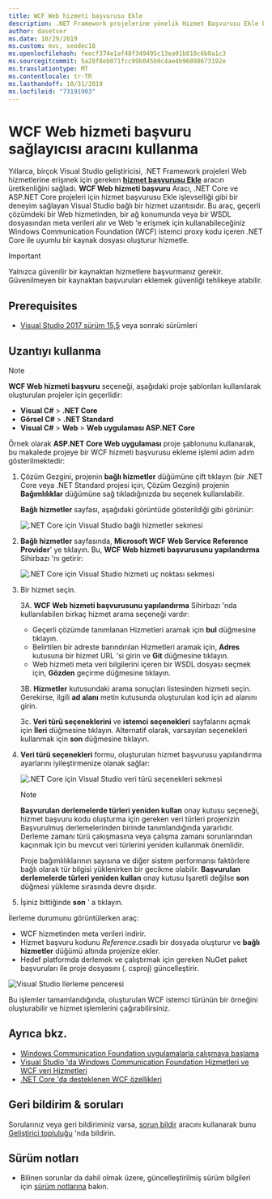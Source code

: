 ```yaml
---
title: WCF Web hizmeti başvurusu Ekle
description: .NET Framework projelerine yönelik Hizmet Başvurusu Ekle benzer şekilde .NET Core ve ASP.NET Core projelerine yönelik işlevsellik ekleyen Microsoft WCF Web Service Reference Provider aracına genel bakış.
author: dasetser
ms.date: 10/29/2019
ms.custom: mvc, seodec18
ms.openlocfilehash: feecf374e1af48f349495c13ea91b810c6b0a1c3
ms.sourcegitcommit: 5a28f8eb071fcc09b045b0c4ae4b96898673192e
ms.translationtype: MT
ms.contentlocale: tr-TR
ms.lasthandoff: 10/31/2019
ms.locfileid: "73191903"
---
```

# <a name="use-the-wcf-web-service-reference-provider-tool"></a>WCF Web hizmeti başvuru sağlayıcısı aracını kullanma

Yıllarca, birçok Visual Studio geliştiricisi, .NET Framework projeleri Web hizmetlerine erişmek için gereken [**hizmet başvurusu Ekle**](/visualstudio/data-tools/how-to-add-update-or-remove-a-wcf-data-service-reference) aracın üretkenliğini sağladı.  **WCF Web hizmeti başvuru** Aracı, .NET Core ve ASP.NET Core projeleri için hizmet başvurusu Ekle işlevselliği gibi bir deneyim sağlayan Visual Studio bağlı bir hizmet uzantısıdır. Bu araç, geçerli çözümdeki bir Web hizmetinden, bir ağ konumunda veya bir WSDL dosyasından meta verileri alır ve Web 'e erişmek için kullanabileceğiniz Windows Communication Foundation (WCF) istemci proxy kodu içeren .NET Core ile uyumlu bir kaynak dosyası oluşturur hizmetle.

> [!IMPORTANT]
> Yalnızca güvenilir bir kaynaktan hizmetlere başvurmanız gerekir. Güvenilmeyen bir kaynaktan başvuruları eklemek güvenliği tehlikeye atabilir.

## <a name="prerequisites"></a>Prerequisites

- [Visual Studio 2017 sürüm 15,5](https://aka.ms/vsdownload?utm_source=mscom&utm_campaign=msdocs) veya sonraki sürümleri

## <a name="how-to-use-the-extension"></a>Uzantıyı kullanma

> [!NOTE]
> **WCF Web hizmeti başvuru** seçeneği, aşağıdaki proje şablonları kullanılarak oluşturulan projeler için geçerlidir:
>
> - **Visual C#**   >  **.NET Core**
> - **Görsel C#**   >  **.NET Standard**
> - **Visual C#**   > **Web**  > **Web uygulaması ASP.NET Core**

Örnek olarak **ASP.NET Core Web uygulaması** proje şablonunu kullanarak, bu makalede projeye bir WCF hizmeti başvurusu ekleme işlemi adım adım gösterilmektedir:

1. Çözüm Gezgini, projenin **bağlı hizmetler** düğümüne çift tıklayın (bir .NET Core veya .NET Standard projesi için, Çözüm Gezgini) projenin **Bağımlılıklar** düğümüne sağ tıkladığınızda bu seçenek kullanılabilir.

    **Bağlı hizmetler** sayfası, aşağıdaki görüntüde gösterildiği gibi görünür:

    ![.NET Core için Visual Studio bağlı hizmetler sekmesi](./media/wcf-web-service-reference-guide/wcfcs-ConnectedServicesPage.png)

2. **Bağlı hizmetler** sayfasında, **Microsoft WCF Web Service Reference Provider**' ye tıklayın. Bu, **WCF Web hizmeti başvurusunu yapılandırma** Sihirbazı 'nı getirir:

    ![.NET Core için Visual Studio hizmeti uç noktası sekmesi](./media/wcf-web-service-reference-guide/wcfcs-ServiceEndpointPage.png)

3. Bir hizmet seçin.

    3A. **WCF Web hizmeti başvurusunu yapılandırma** Sihirbazı 'nda kullanılabilen birkaç hizmet arama seçeneği vardır:

     * Geçerli çözümde tanımlanan Hizmetleri aramak için **bul** düğmesine tıklayın.
     * Belirtilen bir adreste barındırılan Hizmetleri aramak için, **Adres** kutusuna bir hizmet URL 'si girin ve **Git** düğmesine tıklayın.
     * Web hizmeti meta veri bilgilerini içeren bir WSDL dosyası seçmek için, **Gözden** geçirme düğmesine tıklayın.

    3B. **Hizmetler** kutusundaki arama sonuçları listesinden hizmeti seçin. Gerekirse, ilgili **ad alanı** metin kutusunda oluşturulan kod için ad alanını girin.

    3c. **Veri türü seçeneklerini** ve **istemci seçenekleri** sayfalarını açmak için **İleri** düğmesine tıklayın. Alternatif olarak, varsayılan seçenekleri kullanmak için **son** düğmesine tıklayın.

4. **Veri türü seçenekleri** formu, oluşturulan hizmet başvurusu yapılandırma ayarlarını iyileştirmenize olanak sağlar:

    ![.NET Core için Visual Studio veri türü seçenekleri sekmesi](./media/wcf-web-service-reference-guide/wcfcs-DataTypesPage.png)

    > [!NOTE]
    > **Başvurulan derlemelerde türleri yeniden kullan** onay kutusu seçeneği, hizmet başvuru kodu oluşturma için gereken veri türleri projenizin Başvurulmuş derlemelerinden birinde tanımlandığında yararlıdır.  Derleme zamanı türü çakışmasına veya çalışma zamanı sorunlarından kaçınmak için bu mevcut veri türlerini yeniden kullanmak önemlidir.

    Proje bağımlılıklarının sayısına ve diğer sistem performansı faktörlere bağlı olarak tür bilgisi yüklenirken bir gecikme olabilir. **Başvurulan derlemelerde türleri yeniden kullan** onay kutusu Işaretli değilse **son** düğmesi yükleme sırasında devre dışıdır.

5. İşiniz bittiğinde **son** ' a tıklayın.

İlerleme durumunu görüntülerken araç:

- WCF hizmetinden meta verileri indirir.
- Hizmet başvuru kodunu *Reference.cs*adlı bir dosyada oluşturur ve **bağlı hizmetler** düğümü altında projenize ekler.
- Hedef platformda derlemek ve çalıştırmak için gereken NuGet paket başvuruları ile proje dosyasını (. csproj) güncelleştirir.

![Visual Studio Ilerleme penceresi](./media/wcf-web-service-reference-guide/wcfcs-ProgressWindow.png)

Bu işlemler tamamlandığında, oluşturulan WCF istemci türünün bir örneğini oluşturabilir ve hizmet işlemlerini çağırabilirsiniz.

## <a name="see-also"></a>Ayrıca bkz.

- [Windows Communication Foundation uygulamalarla çalışmaya başlama](../../framework/wcf/getting-started-tutorial.md)
- [Visual Studio 'da Windows Communication Foundation Hizmetleri ve WCF veri Hizmetleri](/visualstudio/data-tools/windows-communication-foundation-services-and-wcf-data-services-in-visual-studio)
- [.NET Core 'da desteklenen WCF özellikleri](https://github.com/dotnet/wcf/blob/master/release-notes/SupportedFeatures-v2.1.0.md)

## <a name="feedback--questions"></a>Geri bildirim & soruları

Sorularınız veya geri bildiriminiz varsa, [sorun bildir](/visualstudio/ide/how-to-report-a-problem-with-visual-studio) aracını kullanarak bunu [Geliştirici topluluğu](https://developercommunity.visualstudio.com/) 'nda bildirin.

## <a name="release-notes"></a>Sürüm notları

- Bilinen sorunlar da dahil olmak üzere, güncelleştirilmiş sürüm bilgileri için [sürüm notlarına](https://github.com/dotnet/wcf/blob/master/release-notes/WCF-Web-Service-Reference-notes.md) bakın.
